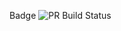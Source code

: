 Badge ![PR Build Status](https://github.com/ElvisNilssonDev/PullReqtemp/actions/workflows/pr-check.yml/badge.svg)
